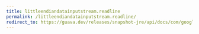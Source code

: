 ```yaml
---
title: littleendiandatainputstream.readline
permalink: /littleendiandatainputstream.readline/
redirect_to: https://guava.dev/releases/snapshot-jre/api/docs/com/google/common/io/LittleEndianDataInputStream.html#readLine--
---
```


